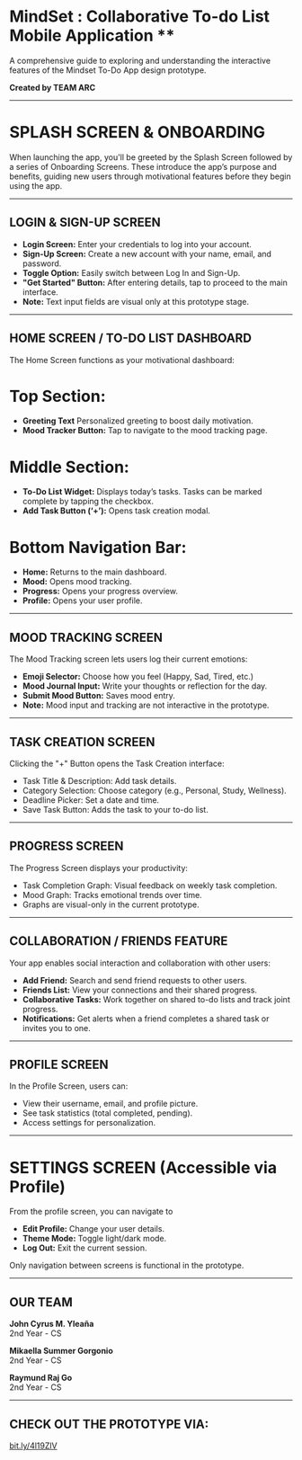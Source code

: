 <a name="br1"></a>

# MindSet : Collaborative To-do List Mobile Application **

A comprehensive guide to exploring and understanding the interactive features of the Mindset To-Do App design prototype.

**Created by TEAM ARC**

---

<a name="br2"></a>

# SPLASH SCREEN & ONBOARDING

When launching the app, you'll be greeted by the Splash Screen followed by a series of Onboarding Screens. These introduce the app’s purpose and benefits, guiding new users through motivational features before they begin using the app.

---

<a name="br3"></a>

## LOGIN & SIGN-UP SCREEN

- **Login Screen:** Enter your credentials to log into your account.
- **Sign-Up Screen:** Create a new account with your name, email, and password.
- **Toggle Option:** Easily switch between Log In and Sign-Up.
- **"Get Started" Button:** After entering details, tap to proceed to the main interface.
- **Note:** Text input fields are visual only at this prototype stage.

---

<a name="br4"></a>

## HOME SCREEN / TO-DO LIST DASHBOARD

The Home Screen functions as your motivational dashboard:

# Top Section:

- **Greeting Text**  Personalized greeting to boost daily motivation.
- **Mood Tracker Button:** Tap to navigate to the mood tracking page.

# Middle Section:

- **To-Do List Widget:** Displays today’s tasks. Tasks can be marked complete by tapping the checkbox.
- **Add Task Button (‘+’):** Opens task creation modal.

# Bottom Navigation Bar:

- **Home:** Returns to the main dashboard.
- **Mood:** Opens mood tracking.
- **Progress:** Opens your progress overview.
- **Profile:** Opens your user profile.

---
<a name="br5"></a>

## MOOD TRACKING SCREEN

The Mood Tracking screen lets users log their current emotions:

- **Emoji Selector:** Choose how you feel (Happy, Sad, Tired, etc.)
- **Mood Journal Input:** Write your thoughts or reflection for the day.
- **Submit Mood Button:** Saves mood entry.
- **Note:** Mood input and tracking are not interactive in the prototype.

<a name="br6"></a>

---

## TASK CREATION SCREEN

Clicking the "+" Button opens the Task Creation interface:

- Task Title & Description: Add task details.
- Category Selection: Choose category (e.g., Personal, Study, Wellness).
- Deadline Picker: Set a date and time.
- Save Task Button: Adds the task to your to-do list.

<a name="br7"></a>

---

## PROGRESS SCREEN

The Progress Screen displays your productivity:

- Task Completion Graph: Visual feedback on weekly task completion.
- Mood Graph: Tracks emotional trends over time.
- Graphs are visual-only in the current prototype.

<a name="br8"></a>

---

## COLLABORATION / FRIENDS FEATURE

Your app enables social interaction and collaboration with other users:

- **Add Friend:** Search and send friend requests to other users.
- **Friends List:** View your connections and their shared progress.
- **Collaborative Tasks:** Work together on shared to-do lists and track joint progress.
- **Notifications:** Get alerts when a friend completes a shared task or invites you to one.

<a name="br8"></a>

---

## PROFILE SCREEN

In the Profile Screen, users can:

- View their username, email, and profile picture.
- See task statistics (total completed, pending).
- Access settings for personalization.

<a name="br9"></a>

---

# SETTINGS SCREEN (Accessible via Profile)

From the profile screen, you can navigate to

- **Edit Profile:** Change your user details.
- **Theme Mode:** Toggle light/dark mode.
- **Log Out:** Exit the current session.

Only navigation between screens is functional in the prototype.

<a name="br11"></a>

---

## OUR TEAM

**John Cyrus M. Yleaña**  
2nd Year - CS  


**Mikaella Summer Gorgonio**  
2nd Year - CS  


**Raymund Raj Go**  
2nd Year - CS 

---

## CHECK OUT THE PROTOTYPE VIA:

[bit.ly/4l19ZlV](https://www.figma.com/proto/tr8TBLIABXVmRvfwHhIeTQ/IT104?node-id=382-266&t=AZtO8xViXDmfrAwY-1&scaling=scale-down&content-scaling=fixed&page-id=0%3A1&starting-point-node-id=382%3A266&show-proto-sidebar=1)


